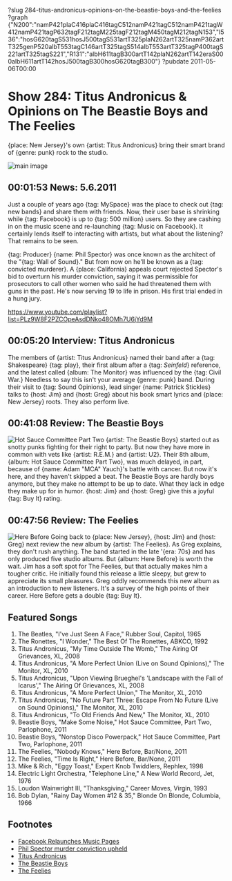 ?slug 284-titus-andronicus-opinions-on-the-beastie-boys-and-the-feelies
?graph {"N200":"namP421plaC416plaC416tagC512namP421tagC512namP421tagW412namP421tagP632tagF212tagM225tagF212tagM450tagM212tagN153","I536":"hosG620tagS531hosJ500tagS531artT325plaN262artT325namP362artT325genP520albT553tagC146artT325tagS514albT553artT325tagP400tagS221artT325tagS221","R131":"albH611tagB300artT142plaN262artT142eraS000albH611artT142hosJ500tagB300hosG620tagB300"}
?pubdate 2011-05-06T00:00

# Show 284: Titus Andronicus & Opinions on The Beastie Boys and The Feelies
{place: New Jersey}'s own {artist: Titus Andronicus} bring their smart brand of {genre: punk} rock to the studio.

![main image](http://static.soundopinions.org/images/2011/titus.jpg)

## 00:01:53 News: 5.6.2011
Just a couple of years ago {tag: MySpace} was the place to check out {tag: new bands} and share them with friends. Now, their user base is shrinking while {tag: Facebook} is up to {tag: 500 million} users. So they are cashing in on the music scene and re-launching {tag: Music on Facebook}. It certainly lends itself to interacting with artists, but what about the listening? That remains to be seen.

{tag: Producer} {name: Phil Spector} was once known as the architect of the "{tag: Wall of Sound}." But from now on he'll be known as a {tag: convicted murderer}. A {place: California} appeals court rejected Spector's bid to overturn his murder conviction, saying it was permissible for prosecutors to call other women who said he had threatened them with guns in the past. He's now serving 19 to life in prison. His first trial ended in a hung jury.

https://www.youtube.com/playlist?list=PLz9W8F2PZCOpeAsdDNko48OMh7U6jYd9M

## 00:05:20 Interview: Titus Andronicus
The members of {artist: Titus Andronicus} named their band after a {tag: Shakespeare} {tag: play}, their first album after a {tag: *Seinfeld*} reference, and the latest called {album: The Monitor} was influenced by the {tag: Civil War.} Needless to say this isn't your average {genre: punk} band. During their visit to {tag: Sound Opinions}, lead singer {name: Patrick Stickles} talks to {host: Jim} and {host: Greg} about his book smart lyrics and {place: New Jersey} roots. They also perform live. 

## 00:41:08 Review: The Beastie Boys
![Hot Sauce Committee Part Two](//static.soundopinions.org/images/2017/artworks-000006672528-senf1x-t500x500.jpg)
{artist: The Beastie Boys} started out as snotty punks fighting for their right to party. But now they have more in common with vets like {artist: R.E.M.} and {artist: U2}. Their 8th album, {album: Hot Sauce Committee Part Two}, was much delayed, in part, because of {name: Adam "MCA" Yauch}'s battle with cancer. But now it's here, and they haven't skipped a beat. The Beastie Boys are hardly boys anymore, but they make no attempt to be up to date. What they lack in edge they make up for in humor. {host: Jim} and {host: Greg} give this a joyful {tag: Buy It} rating.

## 00:47:56 Review: The Feelies
![Here Before](http://is2.mzstatic.com/image/thumb/Music/v4/04/25/e0/0425e03b-8ff1-418d-a672-ef03db6a11a9/source/600x600bb.jpg "261716484/428844206")
Going back to {place: New Jersey}, {host: Jim} and {host: Greg} next review the new album by {artist: The Feelies}. As Greg explains, they don't rush anything. The band started in the late '{era: 70s} and has only produced five studio albums. But {album: Here Before} is worth the wait. Jim has a soft spot for The Feelies, but that actually makes him a tougher critic. He initially found this release a little sleepy, but grew to appreciate its small pleasures. Greg oddly recommends this new album as an introduction to new listeners. It's a survey of the high points of their career. Here Before gets a double {tag: Buy It}.

## Featured Songs
1. The Beatles, "I've Just Seen A Face," Rubber Soul, Capitol, 1965
2. The Ronettes, "I Wonder," The Best Of The Ronettes, ABKCO, 1992
3. Titus Andronicus, "My Time Outside The Womb," The Airing Of Grievances, XL, 2008
4. Titus Andronicus, "A More Perfect Union (Live on Sound Opinions)," The Monitor, XL, 2010
5. Titus Andronicus, "Upon Viewing Brueghel's 'Landscape with the Fall of Icarus'," The Airing Of Grievances, XL, 2008
6. Titus Andronicus, "A More Perfect Union," The Monitor, XL, 2010
7. Titus Andronicus, "No Future Part Three: Escape From No Future (Live on Sound Opinions)," The Monitor, XL, 2010
8. Titus Andronicus, "To Old Friends And New," The Monitor, XL, 2010
9. Beastie Boys, "Make Some Noise," Hot Sauce Committee, Part Two, Parlophone, 2011
10. Beastie Boys, "Nonstop Disco Powerpack," Hot Sauce Committee, Part Two, Parlophone, 2011
11. The Feelies, "Nobody Knows," Here Before, Bar/None, 2011
12. The Feelies, "Time Is Right," Here Before, Bar/None, 2011
13. Mike & Rich, "Eggy Toast," Expert Knob Twiddlers, Rephlex, 1998
14. Electric Light Orchestra, "Telephone Line," A New World Record, Jet, 1976
15. Loudon Wainwright III, "Thanksgiving," Career Moves, Virgin, 1993
16. Bob Dylan, "Rainy Day Women #12 & 35," Blonde On Blonde, Columbia, 1966


## Footnotes
- [Facebook Relaunches Music Pages](http://www.sfweekly.com/shookdown/2011/05/03/facebook-relaunches-its-music-pages-but-whats-the-big-deal)
- [Phil Spector murder conviction upheld](http://www.rollingstone.com/music/news/phil-spector-murder-conviction-upheld-20110503)
- [Titus Andronicus](http://titusandronicus.net/)
- [The Beastie Boys](http://blog.beastieboys.com/)
- [The Feelies](http://thefeeliesweb.com/)

